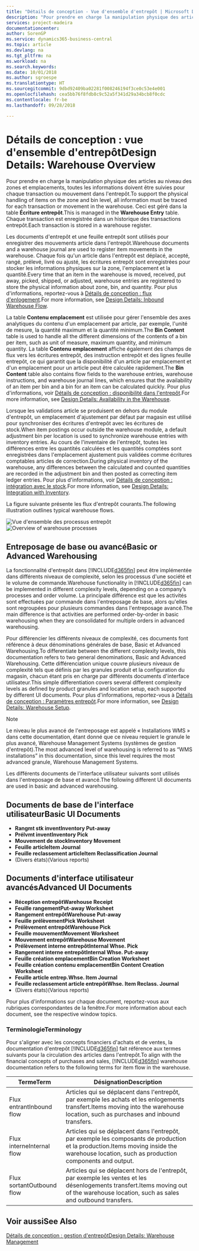 ```yaml
---
title: "Détails de conception - Vue d'ensemble d'entrepôt | Microsoft Docs"
description: "Pour prendre en charge la manipulation physique des articles au niveau des zones et emplacements, toutes les informations doivent être suivies pour chaque transaction ou mouvement dans l'entrepôt. Ceci est géré dans la table **Écriture entrepôt**. Chaque transaction est enregistrée dans un historique des transactions entrepôt."
services: project-madeira
documentationcenter: 
author: SorenGP
ms.service: dynamics365-business-central
ms.topic: article
ms.devlang: na
ms.tgt_pltfrm: na
ms.workload: na
ms.search.keywords: 
ms.date: 10/01/2018
ms.author: sgroespe
ms.translationtype: HT
ms.sourcegitcommit: 9dbd92409ba02281f008246194f3ce0c53e4e001
ms.openlocfilehash: cea5bb76f8fdb8c9c52a5f341d29a34bcb8f0cdc
ms.contentlocale: fr-be
ms.lasthandoff: 09/28/2018

---
```

# <a name="design-details-warehouse-overview"></a><span data-ttu-id="80347-105">Détails de conception : vue d'ensemble d'entrepôt</span><span class="sxs-lookup"><span data-stu-id="80347-105">Design Details: Warehouse Overview</span></span>
<span data-ttu-id="80347-106">Pour prendre en charge la manipulation physique des articles au niveau des zones et emplacements, toutes les informations doivent être suivies pour chaque transaction ou mouvement dans l'entrepôt.</span><span class="sxs-lookup"><span data-stu-id="80347-106">To support the physical handling of items on the zone and bin level, all information must be traced for each transaction or movement in the warehouse.</span></span> <span data-ttu-id="80347-107">Ceci est géré dans la table **Écriture entrepôt**.</span><span class="sxs-lookup"><span data-stu-id="80347-107">This is managed in the **Warehouse Entry** table.</span></span> <span data-ttu-id="80347-108">Chaque transaction est enregistrée dans un historique des transactions entrepôt.</span><span class="sxs-lookup"><span data-stu-id="80347-108">Each transaction is stored in a warehouse register.</span></span>  

<span data-ttu-id="80347-109">Les documents d'entrepôt et une feuille entrepôt sont utilisés pour enregistrer des mouvements article dans l'entrepôt.</span><span class="sxs-lookup"><span data-stu-id="80347-109">Warehouse documents and a warehouse journal are used to register item movements in the warehouse.</span></span> <span data-ttu-id="80347-110">Chaque fois qu'un article dans l'entrepôt est déplacé, accepté, rangé, prélevé, livré ou ajusté, les écritures entrepôt sont enregistrées pour stocker les informations physiques sur la zone, l'emplacement et la quantité.</span><span class="sxs-lookup"><span data-stu-id="80347-110">Every time that an item in the warehouse is moved, received, put away, picked, shipped, or adjusted, warehouse entries are registered to store the physical information about zone, bin, and quantity.</span></span> <span data-ttu-id="80347-111">Pour plus d'informations, reportez-vous à [Détails de conception : flux d'enlogement](design-details-outbound-warehouse-flow.md).</span><span class="sxs-lookup"><span data-stu-id="80347-111">For more information, see [Design Details: Inbound Warehouse Flow](design-details-outbound-warehouse-flow.md).</span></span>  

<span data-ttu-id="80347-112">La table **Contenu emplacement** est utilisée pour gérer l'ensemble des axes analytiques du contenu d'un emplacement par article, par exemple, l'unité de mesure, la quantité maximum et la quantité minimum.</span><span class="sxs-lookup"><span data-stu-id="80347-112">The **Bin Content** table is used to handle all the different dimensions of the contents of a bin per item, such as unit of measure, maximum quantity, and minimum quantity.</span></span> <span data-ttu-id="80347-113">La table **Contenu emplacement** affiche également des champs de flux vers les écritures entrepôt, des instruction entrepôt et des lignes feuille entrepôt, ce qui garantit que la disponibilité d'un article par emplacement et d'un emplacement pour un article peut être calculée rapidement.</span><span class="sxs-lookup"><span data-stu-id="80347-113">The **Bin Content** table also contains flow fields to the warehouse entries, warehouse instructions, and warehouse journal lines, which ensures that the availability of an item per bin and a bin for an item can be calculated quickly.</span></span> <span data-ttu-id="80347-114">Pour plus d'informations, voir [Détails de conception : disponibilité dans l'entrepôt](design-details-availability-in-the-warehouse.md).</span><span class="sxs-lookup"><span data-stu-id="80347-114">For more information, see [Design Details: Availability in the Warehouse](design-details-availability-in-the-warehouse.md).</span></span>  

<span data-ttu-id="80347-115">Lorsque les validations article se produisent en dehors du module d'entrepôt, un emplacement d'ajustement par défaut par magasin est utilisé pour synchroniser des écritures d'entrepôt avec les écritures de stock.</span><span class="sxs-lookup"><span data-stu-id="80347-115">When item postings occur outside the warehouse module, a default adjustment bin per location is used to synchronize warehouse entries with inventory entries.</span></span> <span data-ttu-id="80347-116">Au cours de l'inventaire de l'entrepôt, toutes les différences entre les quantités calculées et les quantités comptées sont enregistrées dans l'emplacement ajustement puis validées comme écritures comptables articles de correction.</span><span class="sxs-lookup"><span data-stu-id="80347-116">During physical inventory of the warehouse, any differences between the calculated and counted quantities are recorded in the adjustment bin and then posted as correcting item ledger entries.</span></span> <span data-ttu-id="80347-117">Pour plus d'informations, voir [Détails de conception : intégration avec le stock](design-details-integration-with-inventory.md).</span><span class="sxs-lookup"><span data-stu-id="80347-117">For more information, see [Design Details: Integration with Inventory](design-details-integration-with-inventory.md).</span></span>  

<span data-ttu-id="80347-118">La figure suivante présente les flux d'entrepôt courants.</span><span class="sxs-lookup"><span data-stu-id="80347-118">The following illustration outlines typical warehouse flows.</span></span>  

<span data-ttu-id="80347-119">![Vue d'ensemble des processus entrepôt](media/design_details_warehouse_management_overview.png "Vue d'ensemble des processus entrepôt")</span><span class="sxs-lookup"><span data-stu-id="80347-119">![Overview of warehouse processes](media/design_details_warehouse_management_overview.png "Overview of warehouse processes")</span></span>  

## <a name="basic-or-advanced-warehousing"></a><span data-ttu-id="80347-120">Entreposage de base ou avancé</span><span class="sxs-lookup"><span data-stu-id="80347-120">Basic or Advanced Warehousing</span></span>  
<span data-ttu-id="80347-121">La fonctionnalité d'entrepôt dans [!INCLUDE[d365fin](includes/d365fin_md.md)] peut être implémentée dans différents niveaux de complexité, selon les processus d'une société et le volume de commande.</span><span class="sxs-lookup"><span data-stu-id="80347-121">Warehouse functionality in [!INCLUDE[d365fin](includes/d365fin_md.md)] can be implemented in different complexity levels, depending on a company’s processes and order volume.</span></span> <span data-ttu-id="80347-122">La principale différence est que les activités sont effectuées par commande dans l'entreposage de base, alors qu'elles sont regroupées pour plusieurs commandes dans l'entreposage avancé.</span><span class="sxs-lookup"><span data-stu-id="80347-122">The main difference is that activities are performed order-by-order in basic warehousing when they are consolidated for multiple orders in advanced warehousing.</span></span>  

 <span data-ttu-id="80347-123">Pour différencier les différents niveaux de complexité, ces documents font référence à deux dénominations générales de base, Basic et Advanced Warehousing.</span><span class="sxs-lookup"><span data-stu-id="80347-123">To differentiate between the different complexity levels, this documentation refers to two general denominations, Basic and Advanced Warehousing.</span></span> <span data-ttu-id="80347-124">Cette différenciation unique couvre plusieurs niveaux de complexité tels que définis par les granules produit et la configuration du magasin, chacun étant pris en charge par différents documents d'interface utilisateur.</span><span class="sxs-lookup"><span data-stu-id="80347-124">This simple differentiation covers several different complexity levels as defined by product granules and location setup, each supported by different UI documents.</span></span> <span data-ttu-id="80347-125">Pour plus d'informations, reportez\-vous à [Détails de conception : Paramètres entrepôt](design-details-warehouse-setup.md).</span><span class="sxs-lookup"><span data-stu-id="80347-125">For more information, see [Design Details: Warehouse Setup](design-details-warehouse-setup.md).</span></span>  

> [!NOTE]  
>  <span data-ttu-id="80347-126">Le niveau le plus avancé de l'entreposage est appelé « Installations WMS » dans cette documentation, étant donné que ce niveau requiert le granule le plus avancé, Warehouse Management Systems (systèmes de gestion d'entrepôt).</span><span class="sxs-lookup"><span data-stu-id="80347-126">The most advanced level of warehousing is referred to as “WMS installations” in this documentation, since this level requires the most advanced granule, Warehouse Management Systems.</span></span>  

 <span data-ttu-id="80347-127">Les différents documents de l'interface utilisateur suivants sont utilisés dans l'entreposage de base et avancé.</span><span class="sxs-lookup"><span data-stu-id="80347-127">The following different UI documents are used in basic and advanced warehousing.</span></span>  

## <a name="basic-ui-documents"></a><span data-ttu-id="80347-128">Documents de base de l'interface utilisateur</span><span class="sxs-lookup"><span data-stu-id="80347-128">Basic UI Documents</span></span>  

-   <span data-ttu-id="80347-129">**Rangmt stk invent**</span><span class="sxs-lookup"><span data-stu-id="80347-129">**Inventory Put-away**</span></span>  
-   <span data-ttu-id="80347-130">**Prélvmt invent**</span><span class="sxs-lookup"><span data-stu-id="80347-130">**Inventory Pick**</span></span>  
-   <span data-ttu-id="80347-131">**Mouvement de stock**</span><span class="sxs-lookup"><span data-stu-id="80347-131">**Inventory Movement**</span></span>  
-   <span data-ttu-id="80347-132">**Feuille article**</span><span class="sxs-lookup"><span data-stu-id="80347-132">**Item Journal**</span></span>  
-   <span data-ttu-id="80347-133">**Feuille reclassement article**</span><span class="sxs-lookup"><span data-stu-id="80347-133">**Item Reclassification Journal**</span></span>  
-   <span data-ttu-id="80347-134">(Divers états)</span><span class="sxs-lookup"><span data-stu-id="80347-134">(Various reports)</span></span>  

## <a name="advanced-ui-documents"></a><span data-ttu-id="80347-135">Documents d'interface utilisateur avancés</span><span class="sxs-lookup"><span data-stu-id="80347-135">Advanced UI Documents</span></span>  

-   <span data-ttu-id="80347-136">**Réception entrepôt**</span><span class="sxs-lookup"><span data-stu-id="80347-136">**Warehouse Receipt**</span></span>  
-   <span data-ttu-id="80347-137">**Feuille rangement**</span><span class="sxs-lookup"><span data-stu-id="80347-137">**Put-away Worksheet**</span></span>  
-   <span data-ttu-id="80347-138">**Rangement entrepôt**</span><span class="sxs-lookup"><span data-stu-id="80347-138">**Warehouse Put-away**</span></span>  
-   <span data-ttu-id="80347-139">**Feuille prélèvement**</span><span class="sxs-lookup"><span data-stu-id="80347-139">**Pick Worksheet**</span></span>  
-   <span data-ttu-id="80347-140">**Prélèvement entrepôt**</span><span class="sxs-lookup"><span data-stu-id="80347-140">**Warehouse Pick**</span></span>  
-   <span data-ttu-id="80347-141">**Feuille mouvement**</span><span class="sxs-lookup"><span data-stu-id="80347-141">**Movement Worksheet**</span></span>  
-   <span data-ttu-id="80347-142">**Mouvement entrepôt**</span><span class="sxs-lookup"><span data-stu-id="80347-142">**Warehouse Movement**</span></span>  
-   <span data-ttu-id="80347-143">**Prélèvement interne entrepôt**</span><span class="sxs-lookup"><span data-stu-id="80347-143">**Internal Whse. Pick**</span></span>  
-   <span data-ttu-id="80347-144">**Rangement interne entrepôt**</span><span class="sxs-lookup"><span data-stu-id="80347-144">**Internal Whse. Put-away**</span></span>  
-   <span data-ttu-id="80347-145">**Feuille création emplacement**</span><span class="sxs-lookup"><span data-stu-id="80347-145">**Bin Creation Worksheet**</span></span>  
-   <span data-ttu-id="80347-146">**Feuille création contenu emplacement**</span><span class="sxs-lookup"><span data-stu-id="80347-146">**Bin Content Creation Worksheet**</span></span>  
-   <span data-ttu-id="80347-147">**Feuille article entrep.**</span><span class="sxs-lookup"><span data-stu-id="80347-147">**Whse. Item Journal**</span></span>  
-   <span data-ttu-id="80347-148">**Feuille reclassement article entrepôt**</span><span class="sxs-lookup"><span data-stu-id="80347-148">**Whse. Item Reclass. Journal**</span></span>  
-   <span data-ttu-id="80347-149">(Divers états)</span><span class="sxs-lookup"><span data-stu-id="80347-149">(Various reports)</span></span>  

<span data-ttu-id="80347-150">Pour plus d'informations sur chaque document, reportez-vous aux rubriques correspondantes de la fenêtre.</span><span class="sxs-lookup"><span data-stu-id="80347-150">For more information about each document, see the respective window topics.</span></span>  

### <a name="terminology"></a><span data-ttu-id="80347-151">Terminologie</span><span class="sxs-lookup"><span data-stu-id="80347-151">Terminology</span></span>  
<span data-ttu-id="80347-152">Pour s'aligner avec les concepts financiers d'achats et de ventes, la documentation d'entrepôt [!INCLUDE[d365fin](includes/d365fin_md.md)] fait référence aux termes suivants pour la circulation des articles dans l'entrepôt.</span><span class="sxs-lookup"><span data-stu-id="80347-152">To align with the financial concepts of purchases and sales, [!INCLUDE[d365fin](includes/d365fin_md.md)] warehouse documentation refers to the following terms for item flow in the warehouse.</span></span>  

|<span data-ttu-id="80347-153">Terme</span><span class="sxs-lookup"><span data-stu-id="80347-153">Term</span></span>|<span data-ttu-id="80347-154">Désignation</span><span class="sxs-lookup"><span data-stu-id="80347-154">Description</span></span>|  
|----------|---------------------------------------|  
|<span data-ttu-id="80347-155">Flux entrant</span><span class="sxs-lookup"><span data-stu-id="80347-155">Inbound flow</span></span>|<span data-ttu-id="80347-156">Articles qui se déplacent dans l'entrepôt, par exemple les achats et les enlogements transfert.</span><span class="sxs-lookup"><span data-stu-id="80347-156">Items moving into the warehouse location, such as purchases and inbound transfers.</span></span>|  
|<span data-ttu-id="80347-157">Flux interne</span><span class="sxs-lookup"><span data-stu-id="80347-157">Internal flow</span></span>|<span data-ttu-id="80347-158">Articles qui se déplacent dans l'entrepôt, par exemple les composants de production et la production.</span><span class="sxs-lookup"><span data-stu-id="80347-158">Items moving inside the warehouse location, such as production components and output.</span></span>|  
|<span data-ttu-id="80347-159">Flux sortant</span><span class="sxs-lookup"><span data-stu-id="80347-159">Outbound flow</span></span>|<span data-ttu-id="80347-160">Articles qui se déplacent hors de l'entrepôt, par exemple les ventes et les désenlogements transfert.</span><span class="sxs-lookup"><span data-stu-id="80347-160">Items moving out of the warehouse location, such as sales and outbound transfers.</span></span>|  

## <a name="see-also"></a><span data-ttu-id="80347-161">Voir aussi</span><span class="sxs-lookup"><span data-stu-id="80347-161">See Also</span></span>  
 [<span data-ttu-id="80347-162">Détails de conception : gestion d'entrepôt</span><span class="sxs-lookup"><span data-stu-id="80347-162">Design Details: Warehouse Management</span></span>](design-details-warehouse-management.md)

